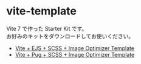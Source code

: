 # vite-template

Vite 7 で作った Starter Kit です。  
お好みのキットをダウンロードしてお使いください。

- [Vite + EJS + SCSS + Image Optimizer Template](./vite_ejs)
- [Vite + Pug + SCSS + Image Optimizer Template](./vite_pug)
